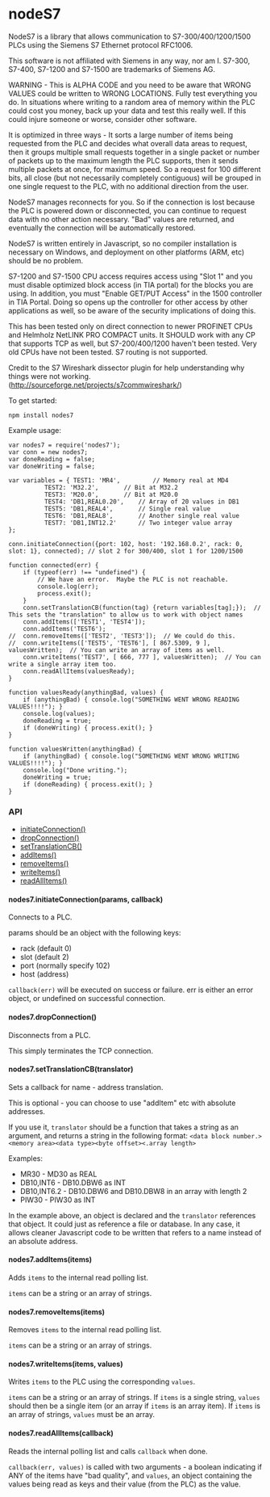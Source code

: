 nodeS7
======

NodeS7 is a library that allows communication to S7-300/400/1200/1500 PLCs using the Siemens S7 Ethernet protocol RFC1006.  

This software is not affiliated with Siemens in any way, nor am I.  S7-300, S7-400, S7-1200 and S7-1500 are trademarks of Siemens AG.

WARNING - This is ALPHA CODE and you need to be aware that WRONG VALUES could be written to WRONG LOCATIONS.  Fully test everything you do.  In situations where writing to a random area of memory within the PLC could cost you money, back up your data and test this really well.  If this could injure someone or worse, consider other software.  

It is optimized in three ways - It sorts a large number of items being requested from the PLC and decides what overall data areas to request, then it groups multiple small requests together in a single packet or number of packets up to the maximum length the PLC supports, then it sends multiple packets at once, for maximum speed.   So a request for 100 different bits, all close (but not necessarily completely contiguous) will be grouped in one single request to the PLC, with no additional direction from the user.  

NodeS7 manages reconnects for you.  So if the connection is lost because the PLC is powered down or disconnected, you can continue to request data with no other action necessary.  "Bad" values are returned, and eventually the connection will be automatically restored.

NodeS7 is written entirely in Javascript, so no compiler installation is necessary on Windows, and deployment on other platforms (ARM, etc) should be no problem.

S7-1200 and S7-1500 CPU access requires access using "Slot 1" and you must disable optimized block access (in TIA portal) for the blocks you are using.  In addition, you must "Enable GET/PUT Access" in the 1500 controller in TIA Portal.  Doing so opens up the controller for other access by other applications as well, so be aware of the security implications of doing this.

This has been tested only on direct connection to newer PROFINET CPUs and Helmholz NetLINK PRO COMPACT units.  It SHOULD work with any CP that supports TCP as well, but S7-200/400/1200 haven't been tested.  Very old CPUs have not been tested.  S7 routing is not supported.

Credit to the S7 Wireshark dissector plugin for help understanding why things were not working.
(http://sourceforge.net/projects/s7commwireshark/)

To get started:

	npm install nodes7

Example usage:

	var nodes7 = require('nodes7');
	var conn = new nodes7;
	var doneReading = false;
	var doneWriting = false;

	var variables = { TEST1: 'MR4', 		// Memory real at MD4
			  TEST2: 'M32.2', 		// Bit at M32.2
			  TEST3: 'M20.0', 		// Bit at M20.0
			  TEST4: 'DB1,REAL0.20',	// Array of 20 values in DB1
			  TEST5: 'DB1,REAL4',		// Single real value
			  TEST6: 'DB1,REAL8',		// Another single real value
			  TEST7: 'DB1,INT12.2'		// Two integer value array
	};	

	conn.initiateConnection({port: 102, host: '192.168.0.2', rack: 0, slot: 1}, connected); // slot 2 for 300/400, slot 1 for 1200/1500

	function connected(err) {
		if (typeof(err) !== "undefined") {
			// We have an error.  Maybe the PLC is not reachable.  
			console.log(err);
			process.exit();
		}
		conn.setTranslationCB(function(tag) {return variables[tag];}); 	// This sets the "translation" to allow us to work with object names
		conn.addItems(['TEST1', 'TEST4']);	
		conn.addItems('TEST6');
	//	conn.removeItems(['TEST2', 'TEST3']);  // We could do this.  
	//	conn.writeItems(['TEST5', 'TEST6'], [ 867.5309, 9 ], valuesWritten);  // You can write an array of items as well.  
		conn.writeItems('TEST7', [ 666, 777 ], valuesWritten);  // You can write a single array item too.  
		conn.readAllItems(valuesReady);	
	}

	function valuesReady(anythingBad, values) {
		if (anythingBad) { console.log("SOMETHING WENT WRONG READING VALUES!!!!"); }
		console.log(values);
		doneReading = true;
		if (doneWriting) { process.exit(); }
	}

	function valuesWritten(anythingBad) {
		if (anythingBad) { console.log("SOMETHING WENT WRONG WRITING VALUES!!!!"); }
		console.log("Done writing.");
		doneWriting = true;
		if (doneReading) { process.exit(); }
	}



### API
 - [initiateConnection()](#initiate-connection)
 - [dropConnection()](#drop-connection)
 - [setTranslationCB()](#set-translation-cb)
 - [addItems()](#add-items)
 - [removeItems()](#remove-items)
 - [writeItems()](#write-items)
 - [readAllItems()](#read-all-items)


#### <a name="initiate-connection"></a>nodes7.initiateConnection(params, callback)
Connects to a PLC.  

params should be an object with the following keys:
- rack (default 0)
- slot (default 2)
- port (normally specify 102)
- host (address)

`callback(err)` will be executed on success or failure.  err is either an error object, or undefined on successful connection.


#### <a name="drop-connection"></a>nodes7.dropConnection()
Disconnects from a PLC.  

This simply terminates the TCP connection.


#### <a name="set-translation-cb"></a>nodes7.setTranslationCB(translator)
Sets a callback for name - address translation.  

This is optional - you can choose to use "addItem" etc with absolute addresses.

If you use it, `translator` should be a function that takes a string as an argument, and returns a string in the following format:
`<data block number.><memory area><data type><byte offset><.array length>`

Examples:
- MR30 - MD30 as REAL
- DB10,INT6 - DB10.DBW6 as INT
- DB10,INT6.2 - DB10.DBW6 and DB10.DBW8 in an array with length 2
- PIW30 - PIW30 as INT

In the example above, an object is declared and the `translator` references that object.  It could just as reference a file or database.  In any case, it allows cleaner Javascript code to be written that refers to a name instead of an absolute address.  


#### <a name="add-items"></a>nodes7.addItems(items)
Adds `items` to the internal read polling list.  

`items` can be a string or an array of strings.

#### <a name="remove-items"></a>nodes7.removeItems(items)
Removes `items` to the internal read polling list.  

`items` can be a string or an array of strings.

#### <a name="write-items"></a>nodes7.writeItems(items, values)
Writes `items` to the PLC using the corresponding `values`.  

`items` can be a string or an array of strings.  If `items` is a single string, `values` should then be a single item (or an array if `items` is an array item).  If `items` is an array of strings, `values` must be an array.


#### <a name="read-all-items"></a>nodes7.readAllItems(callback)
Reads the internal polling list and calls `callback` when done.  

`callback(err, values)` is called with two arguments - a boolean indicating if ANY of the items have "bad quality", and `values`, an object containing the values being read as keys and their value (from the PLC) as the value.



